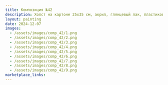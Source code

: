 ```yaml
---
title: Композиция №42
description: Холст на картоне 25х35 см, акрил, глянцевый лак, пластиковая рама (в двух частях).
layout: painting
date: 2024-12-07
images:
  - /assets/images/comp_42/1.png
  - /assets/images/comp_42/2.png
  - /assets/images/comp_42/3.png
  - /assets/images/comp_42/4.png
  - /assets/images/comp_42/5.png
  - /assets/images/comp_42/6.png
  - /assets/images/comp_42/7.png
  - /assets/images/comp_42/8.png
  - /assets/images/comp_42/9.png
marketplace_links:
---
```

